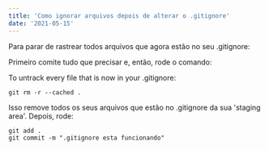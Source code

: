```yaml
---
title: 'Como ignorar arquivos depois de alterar o .gitignore'
date: '2021-05-15'
---
```

Para parar de rastrear todos arquivos que agora estão no seu .gitignore:

Primeiro comite tudo que precisar e, então, rode o comando:

To untrack every file that is now in your .gitignore:
```
git rm -r --cached .
```
Isso remove todos os seus arquivos que estão no .gitignore da sua 'staging area'.
Depois, rode:
```
git add .
git commit -m ".gitignore esta funcionando"
```